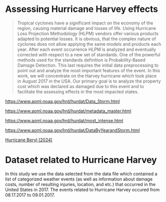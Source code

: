 # Assessing Hurricane Harvey effects
> Tropical cyclones have a significant impact on the economy of the region, causing material damage and losses
of life. Using Hurricane Loss Projection Methodology (HLPM) vendors offer various products adapted to
potential losses. It is obvious, that the complex nature of cyclones does not allow applying the same models
and products each year. After each event occurrence HLPM is analyzed and eventually corrected with respect
to a new set of standards. One of the powerful methods used for the standards definition is Probability-Based
Damage Detection. This last requires the initial data preprocessing to point out and analyze the most important
features of the event. In this work, we will concentrate on the Harvey hurricane which took place in August 2017
in the USA. Our primary goal is to analyze the property cost which was declared as damaged due to this event
and to facilitate the assessing effects in the most impacted states.
> 
https://www.aoml.noaa.gov/hrd/hurdat/Data_Storm.html

https://www.aoml.noaa.gov/hrd/hurdat/metadata_master.html

https://www.aoml.noaa.gov/hrd/hurdat/most_intense.html

https://www.aoml.noaa.gov/hrd/hurdat/DataByYearandStorm.html

[Hurricane Beryl \(2024\)](https://www.weatherusa.net/tropical/storm-history/2024/at/2)

# Dataset related to Hurricane Harvey
In this study we use the data selected from the data file which contained a list of categorized weather events
(as well as information about damage costs, number of resulting injuries, location, and etc.) that occurred in the
United States in 2017. The events related to Hurricane Harvey occured from 08.17.2017 to 09.01.2017.

